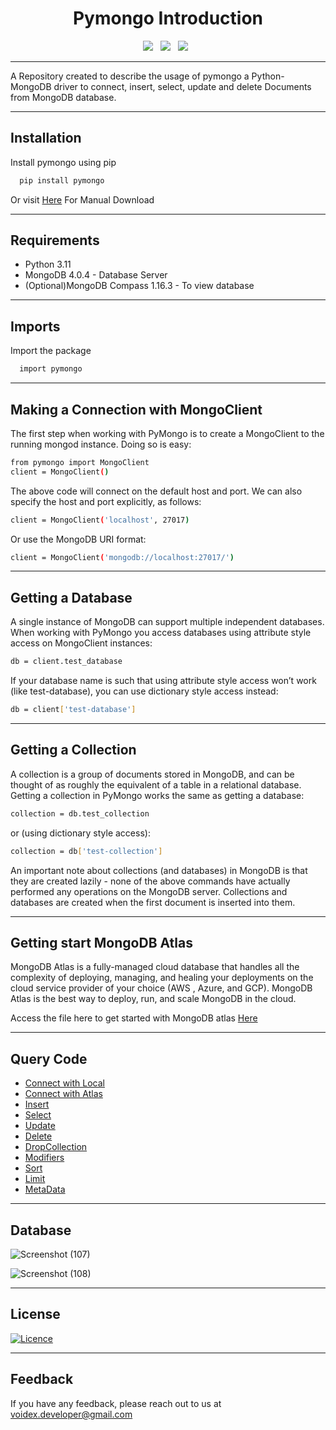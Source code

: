<div align="center">
  <h1>Pymongo Introduction</h1>
</div>
    
 <div align='center'>
       <a><img src="https://img.shields.io/badge/python-3670A0?style=for-the-badge&logo=python&logoColor=ffdd54" /></a> &nbsp;
       <a><img src="https://img.shields.io/badge/Pymongo-3CB043?style=for-the-badge&logo=python&logoColor=ffdd54" /></a> &nbsp;
       <a><img src="https://img.shields.io/badge/MongoDB-%234ea94b.svg?style=for-the-badge&logo=mongodb&logoColor=white" /></a> &nbsp;
</div>

--------------------------
  
A Repository created to describe the usage of pymongo a Python-MongoDB driver to connect, insert, select, update and delete Documents from MongoDB database.

--------------------------

## Installation

Install pymongo using pip

```bash
  pip install pymongo
```

Or visit [Here](https://pypi.org/project/pymongo/) For Manual Download
 
 ------------------------
    
## Requirements

* Python 3.11
* MongoDB 4.0.4 - Database Server
* (Optional)MongoDB Compass 1.16.3 - To view database

 --------------------------
    
## Imports

Import the package

```bash
  import pymongo
```

----------------------------

## Making a Connection with MongoClient

The first step when working with PyMongo is to create a MongoClient to the running mongod instance. Doing so is easy:

```bash
from pymongo import MongoClient
client = MongoClient()
```

The above code will connect on the default host and port. We can also specify the host and port explicitly, as follows:

```bash
client = MongoClient('localhost', 27017)
```

Or use the MongoDB URI format:
```bash
client = MongoClient('mongodb://localhost:27017/')
```
-----------------------

## Getting a Database

A single instance of MongoDB can support multiple independent databases. When working with PyMongo you access databases using attribute style access on MongoClient instances:

```bash
db = client.test_database
```

If your database name is such that using attribute style access won’t work (like test-database), you can use dictionary style access instead:

```bash
db = client['test-database']
```

----------------------

## Getting a Collection
A collection is a group of documents stored in MongoDB, and can be thought of as roughly the equivalent of a table in a relational database. Getting a collection in PyMongo works the same as getting a database:
```bash
collection = db.test_collection
```
or (using dictionary style access):
```bash
collection = db['test-collection']
```
An important note about collections (and databases) in MongoDB is that they are created lazily - none of the above commands have actually performed any operations on the MongoDB server. Collections and databases are created when the first document is inserted into them.

----------------------

## Getting start MongoDB Atlas

MongoDB Atlas is a fully-managed cloud database that handles all the complexity of deploying, managing, and healing your deployments on the cloud service provider of your choice (AWS , Azure, and GCP). MongoDB Atlas is the best way to deploy, run, and scale MongoDB in the cloud.

Access the file here to get started with MongoDB atlas [Here](connect.atlas.py)

-------------------------

## Query Code

* [Connect with Local](connect.local.py)
* [Connect with Atlas](connect.atlas.py)
* [Insert](insert.py)
* [Select](find.py)
* [Update](update.py)
* [Delete](delete.py)
* [DropCollection](dropcollection.py)
* [Modifiers](modifier.py)
* [Sort](sort.py)
* [Limit](limit.py)
* [MetaData](meta.py)

-----------------------

## Database

![Screenshot (107)](https://github.com/k-arthik-r/Pymongo_Introduction/assets/111432615/2c5da9f3-8e37-4d25-8392-f0d85e3f155e)


![Screenshot (108)](https://github.com/k-arthik-r/Pymongo_Introduction/assets/111432615/8b5f4a39-5049-4f83-8f1a-ee160aa1e209)

------------------------

## License

[![Licence](https://img.shields.io/github/license/Ileriayo/markdown-badges?style=for-the-badge)](./LICENSE)

----------------------------

## Feedback
If you have any feedback, please reach out to us at voidex.developer@gmail.com 






